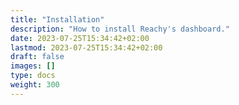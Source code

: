 ```yaml
---
title: "Installation"
description: "How to install Reachy's dashboard."
date: 2023-07-25T15:34:42+02:00
lastmod: 2023-07-25T15:34:42+02:00
draft: false
images: []
type: docs
weight: 300
---
```

